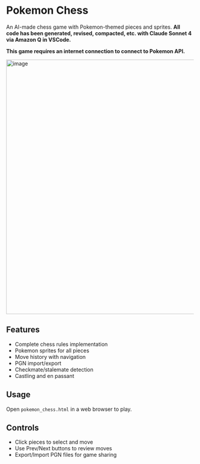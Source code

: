 # Pokemon Chess

An AI-made chess game with Pokemon-themed pieces and sprites. **All code has been generated, revised, compacted, etc. with Claude Sonnet 4 via Amazon Q in VSCode.**

**This game requires an internet connection to connect to Pokemon API.**

<img width="1255" height="682" alt="image" src="https://github.com/user-attachments/assets/e60f27f5-e70e-4e61-bd36-c970470a6d8a" />


## Features

- Complete chess rules implementation
- Pokemon sprites for all pieces
- Move history with navigation
- PGN import/export
- Checkmate/stalemate detection
- Castling and en passant

## Usage

Open `pokemon_chess.html` in a web browser to play.

## Controls

- Click pieces to select and move
- Use Prev/Next buttons to review moves
- Export/Import PGN files for game sharing
